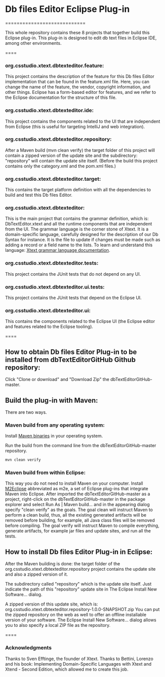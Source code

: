 # Db files Editor Eclipse Plug-in
============================

This whole repository contains these 8 projects that together build this Eclipse plug-in.
This plug-in is designed to edit db text files in Eclipse IDE, among other environments.

====

### org.csstudio.xtext.dbtexteditor.feature:
This project contains the description of the feature for this Db files Editor
implementation that can be found in the feature.xml file. Here, you can change
the name of the feature, the vendor, copyright information, and other things.
Eclipse has a form-based editor for features, and we refer to the Eclipse
documentation for the structure of this file.

### org.csstudio.xtext.dbtexteditor.ide:
This project contains the components related to the UI that are independent from
Eclipse (this is useful for targeting IntelliJ and web integration).

### org.csstudio.xtext.dbtexteditor.repository:
After a Maven build (mvn clean verify) the target folder of this project will
contain a zipped version of the update site and the subdirectory: "repository"
will contain the update site itself. (Before the build this project contains
only the category.xml and the pom.xml files.)

### org.csstudio.xtext.dbtexteditor.target:
This contains the target platform definition with all the dependencies to build
and test this Db files Editor.

### org.csstudio.xtext.dbtexteditor:
This is the main project that contains the grammar definition, which is:
DbTextEditor.xtext and all the runtime components that are independent from the
UI. The grammar language is the corner stone of Xtext. It is a domain-specific
language, carefully designed for the description of our Db Syntax for instance.
It is the file to update if changes must be made such as adding a record or a
field name to the lists. To learn and understand this language: [Xtext grammar language documentation](https://www.eclipse.org/Xtext/documentation/301_grammarlanguage.html).

### org.csstudio.xtext.dbtexteditor.tests:
This project contains the JUnit tests that do not depend on any UI.

### org.csstudio.xtext.dbtexteditor.ui.tests:
This project contains the JUnit tests that depend on the Eclipse UI.

### org.csstudio.xtext.dbtexteditor.ui:
This contains the components related to the Eclipse UI (the Eclipse editor and
features related to the Eclipse tooling).

====
## How to obtain Db files Editor Plug-in to be installed from dbTextEditorGitHub Github repository:

Click "Clone or download" and "Download Zip" the dbTextEditorGitHub-master.

## Build the plug-in with Maven:

There are two ways.

### Maven build from any operating system:

Install [Maven binaries](https://maven.apache.org/) in your operating system.

Run the build from the command line from the dbTextEditorGitHub-master
repository.

```bash
mvn clean verify
```
### Maven build from within Eclipse:

This way you do not need to install Maven on your computer.
Install [M2Eclipse](https://www.eclipse.org/m2e/) abbreviated as m2e, a set of
Eclipse plug-ins that integrate Maven into Eclipse. After imported the
dbTextEditorGitHub-master as a project, right-click on the
dbTextEditorGitHub-master in the package explorer and select Run As | Maven build…
and in the appearing dialog specify "clean verify" as the goals.
The goal clean will instruct Maven to perform a clean build, thus, all the
existing generated artifacts will be removed before building, for example, all
Java class files will be removed before compiling. The goal verify will instruct
Maven to compile everything, generate artifacts, for example jar files and
update sites, and run all the tests.


## How to install Db files Editor Plug-in in Eclipse:

After the Maven building is done:
the target folder of the org.csstudio.xtext.dbtexteditor.repository project
contains the update site and also a zipped version of it.

The subdirectory called "repository" which is the update site itself.
Just indicate the path of this "repository" update site in The Eclipse Install
New Software... dialog.

A zipped version of this update site, which is:
org.csstudio.xtext.dbtexteditor.repository-1.0.0-SNAPSHOT.zip You can put the
zipped repository on the web as well to offer an offline installable version of
your software. The Eclipse Install New Software... dialog allows you to also
specify a local ZIP file as the repository.


====

### Acknowledgments
Thanks to Sven Efftinge, the founder of Xtext.
Thanks to Bettini, Lorenzo and his book: Implementing Domain-Specific Languages with Xtext
and Xtend - Second Edition, which allowed me to create this job.
